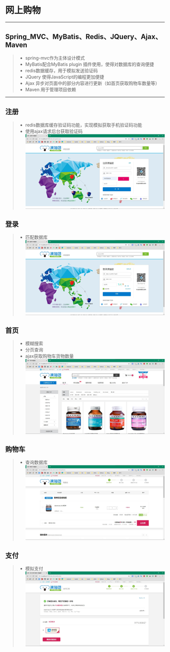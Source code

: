 # 网上购物

---
## Spring_MVC、MyBatis、Redis、JQuery、Ajax、Maven
>* spring-mvc作为主体设计模式
>* MyBatis配合MyBatis plugin 插件使用，使得对数据库的查询便捷
>* redis数据缓存，用于模拟发送验证码
>* JQuery 使得JavaScript的编程更加便捷
>* Ajax 异步对页面中的部分内容进行更新（如首页获取购物车数量等）
>* Maven 用于管理项目依赖
 
---
## 注册
>* redis数据库缓存验证码功能，实现模拟获取手机验证码功能
>* 使用ajax请求后台获取验证码
![](https://github.com/zhuyue66/abcd/blob/master/%E6%88%AA%E5%9B%BE/%E6%B3%A8%E5%86%8C.jpg?raw=true)
## 登录
>* 匹配数据库
![](https://github.com/zhuyue66/abcd/blob/master/%E6%88%AA%E5%9B%BE/%E7%99%BB%E5%BD%95.jpg?raw=true)
## 首页
>* 模糊搜索
>* 分页查询
>* ajax获取购物车货物数量
![](https://github.com/zhuyue66/abcd/blob/master/%E6%88%AA%E5%9B%BE/%E9%A6%96%E9%A1%B5%E5%88%97%E8%A1%A8.jpg?raw=true)
## 购物车
>* 查询数据库
![](https://github.com/zhuyue66/abcd/blob/master/%E6%88%AA%E5%9B%BE/%E8%B4%AD%E7%89%A9%E8%BD%A6.jpg?raw=true)
## 支付
>* 模拟支付
![](https://github.com/zhuyue66/abcd/blob/master/%E6%88%AA%E5%9B%BE/%E6%94%AF%E4%BB%98.jpg?raw=true)